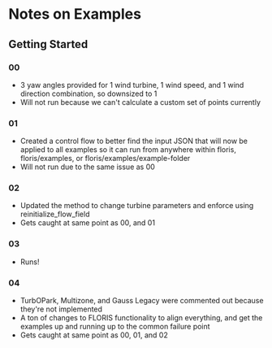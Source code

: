 # Notes on Examples

## Getting Started
### 00
- 3 yaw angles provided for 1 wind turbine, 1 wind speed, and 1 wind direction combination, so downsized to 1
- Will not run because we can't calculate a custom set of points currently

### 01
- Created a control flow to better find the input JSON that will now be applied to all examples so it can run from anywhere within floris, floris/examples, or floris/examples/example-folder
- Will not run due to the same issue as 00

### 02
- Updated the method to change turbine parameters and enforce using reinitialize_flow_field
- Gets caught at same point as 00, and 01

### 03
- Runs!

### 04
- TurbOPark, Multizone, and Gauss Legacy were commented out because they're not implemented
- A ton of changes to FLORIS functionality to align everything, and get the examples up and running up to the common failure point
- Gets caught at same point as 00, 01, and 02

